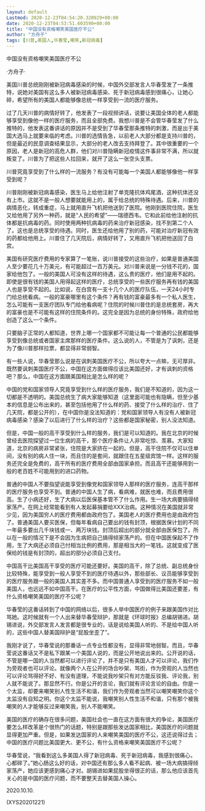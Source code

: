 ```yaml
---
layout: default
Lastmod: 2020-12-23T04:54:20.320929+00:00
date: 2020-12-23T04:53:51.603590+00:00
title: "中国没有资格嘲笑美国医疗不公"
author: "方舟子"
tags: [川普,美国人,华春莹,嘲笑,新冠病毒]
---
```


中国没有资格嘲笑美国医疗不公

·方舟子·

美国川普总统刚刚被新冠病毒感染的时候，中国外交部发言人华春莹发了一条推特，说她对美国有这么多人被新冠病毒感染、死于新冠病毒感到很痛心，让她心碎，希望所有的美国人都能够像总统一样享受到一流的医疗服务。

过了几天川普的病情好转了，他发表了一段视频讲话，说要让美国全体的老人都能够享受到像他一样的医疗服务，而且全部免费。我想川普是不会管华春莹发了什么推特的，他发表这番讲话的原因并不是受到了华春莹那条推特的刺激，而是出于美国大选马上就要来临的考虑。川普的选情告急，以前老人大部分都是支持川普的，但是最近的民意调查结果显示，大部分的老人改去支持拜登了。其中很重要的一个原因，老人是新冠的高危人群，他们对川普隐瞒新冠疫情这件事非常不满，所以就叛变了。川普为了把这些人拉回来，就开了这么一张空头支票。

川普究竟享受到了什么样的一流服务？有没有可能每一个美国人都能够像他一样享受到呢？

川普刚刚被新冠病毒感染，医生马上给他注射了单克隆抗体鸡尾酒，这种抗体还没有上市。这就不是一般人想要就能用上的，属于给总统的特殊待遇。后来，川普的病情恶化，转成重症，马上就用直升飞机把他送到了医院。他刚到医院住院，医生又给他用了另外一种药，就是“人民的希望”——瑞德西韦。它和此前给他注射的抗体都是抗病毒的药。同时使用两种抗病毒的药来治疗新冠感染，找不到第二个人了。这也是总统享受的待遇。同时，医生还给他用了别的药，可能对治疗新冠有效的药都给他用上。川普住了几天院后，病情好转了，又用直升飞机把他送回了白宫。

美国有研究医疗费用的专家算了一笔账，说川普接受的这些治疗，如果是普通美国人至少要花几十万美元，有可能超过一百万美元。对川普来说是一分钱不花的，国家给他包了。一般的美国人可没有这样的待遇，这么贵的医疗，他们是用不起的。即使是很有钱的美国人用得起这样的医疗，总统享受的一些医疗服务再有钱的美国人也是享受不起的。比如说，在白宫有一支十几个人的医疗队伍，一天24小时专门给总统看病。一般的富豪哪里有这个条件？再有钱的富豪最多有一个私人医生，怎么可能有一支医疗团队专门给他看病呢？住院的时候川普住的是总统套房，再大的富豪也是不可能有这样的住院条件的。这完全是因为总统的身份特殊，政府给他创造了这么一个条件。

只要脑子正常的人都知道，世界上哪一个国家都不可能让每一个普通的公民都能够享受到像总统或者国家主席那样的医疗条件。这么说的人，不管是为了讽刺，还是为了像川普那样拉票，都显得非常弱智。

有一些人说，华春莹那么说是在讽刺美国医疗不公，所以夸大一点嘛，无可厚非。既然要讽刺美国医疗不公，中国在这方面做得应该比美国还好，才有讽刺的资格吧？那么，中国在这方面跟美国相比是怎么样的呢？

中国的党和国家领导人究竟享受到什么样的医疗服务，我们是不知道的，因为这一切都是不透明的。美国总统生了病大家能够知道（这里面可能也有隐瞒，但至少基本的信息是公布出来的，甚至包括他用了什么样的药、接受了什么样的治疗、住了几天院，都是公开的），在中国你是没法知道的：党和国家领导人有没有人被新冠病毒感染？感染了以后进行了什么样的治疗？这些都是国家秘密，别人没法知道。

但是，中国一般的高干享受到什么样的服务，我们是可以知道的。我在北京的时候曾经去医院探望过一位生病的高干，那个医疗条件让人非常吃惊、羡慕。大家知道，北京的病房非常紧张，住院是大家挤在一起的。但是，高干住院不仅可以住单间，没有别的病人住一块，而且住的是套间，就跟住在五星级宾馆一样。这样的服务还完全是免费的，高干所有的医疗费用全部由国家承担。而且高干还能够用到一般的老百姓不可能用到的进口药物。

普通的中国人不要指望说能享受到像党和国家领导人那样的医疗服务，连高干那样的医疗服务也享受不到。普通的中国人生了病，看病难，就医也难，而且费用很高。生了小病还好，生了大病以后医保基本管不了什么作用。生一场大病要搞得倾家荡产。在网上经常能看到有人发起募捐要给XXX治病。这种情况在美国就非常少见，因为美国穷人的医疗费用都由政府包了。美国老人的医疗费用也是由政府包了。普通美国人要买医保，但每年看病自己要出的钱有封顶，根据医保计划的不同一年最多要出几千块钱或一、两万块钱。封顶后超出的部分就全部由医保包了。所以在一般的情况下是不会因为生病把自己搞得倾家荡产的。但在中国医保起不了作用，生了大病还必须自己付相当比例的费用，那是相当大的一笔钱。这就变成了医保给的钱是有封顶的，超出的部分必须自己支付。

中国高干比美国高干享受的医疗可能还要好。美国的高干，除了总统、副总统身份比较特殊，能享受到一般人享受不到的医疗待遇以外，那些部长、议员能够享受到的医疗服务跟一般的美国人其实差不多。而中国普通人享受到的医疗服务不如一般美国人，也远远不如中国高干。在医疗的公平性方面，中国做得比美国还要差，有什么资格嘲笑美国的医疗不公呢？

华春莹的这番话转到了中国的网络以后，很多人举中国医疗的例子来跟美国作对比骂她。这时候就有一个人出来替华春莹辩护，那就是《环球时报》总编胡锡进。胡锡进说，外交部发言人发言都是很专业的，话是说给美国人听的、不是给中国人听的，这些中国人替美国辩护是“屁股坐歪了”。

我刚才说了，华春莹说的那番话一点专业性都没有，显得非常地弱智。而且，华春莹说这番话又不是私下跟某一个美国人说的，而是公开地说出来的。公开说的话，不管是哪一国的人当然都可以进行评论了，并不是只有美国人才可以评论，我们作为旁观者也可以评论。就像两个人在公开的场合吵架、骂街，作为旁观的人当然也可以评论骂得好不好、有没有道理，不能说我吵架只有对方能反驳我、评论我，别人就不能说了。那显然不行。你是公开的言论，我们就有评论言论的自由。你是一个太监，却要来嘲笑别人性生活不和谐，我们作为旁观者当然可以嘲笑嘲笑你这个太监没有自知之明。你这个太监不能说，我嘲笑别人性生活不和谐，只有那个被我嘲笑的人才能够反过来嘲笑我，别人不能嘲笑。

美国的医疗的确存在很多问题，美国社会也一直在这方面有很大的争论，美国医疗要怎么样改革是个很热门的话题，特别是跟那些发达国家相比，美国医疗的问题就显得更加严重。但是，如果发达国家的人来嘲笑美国的医疗不公，这还说得过去；中国的医疗问题比美国更大、更不公，有什么资格来嘲笑美国医疗不公呢？

华春莹说，“我看到这么多美国人得了新冠病毒、死于新冠病毒，我感到很痛心，心都碎了。”她心肠这么好的话，对中国还有那么多人看不起病、被一场大病搞得倾家荡产，她应该更感到痛心才对。胡锡进如果屁股坐得很正的话，那么他应该首先关心的是中国的医疗问题，而不要整天去替美国人操心。

2020.10.10.

(XYS20201221)

